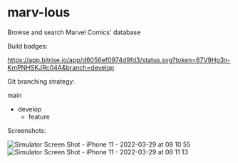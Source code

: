 # marv-lous
Browse and search Marvel Comics' database

Build badges:

https://app.bitrise.io/app/d6056ef0974d9fd3/status.svg?token=67V9Hp3n-KmPNHSKJRc04A&branch=develop

Git branching strategy:

main
  - develop
    - feature

Screenshots:

![Simulator Screen Shot - iPhone 11 - 2022-03-29 at 08 10 55](https://user-images.githubusercontent.com/101548572/160545180-1d5d36b3-013d-488f-8e3a-623e9d1a8982.png)
![Simulator Screen Shot - iPhone 11 - 2022-03-29 at 08 11 13](https://user-images.githubusercontent.com/101548572/160545189-14934278-d2da-41db-b3a8-c18bd0af5789.png)
